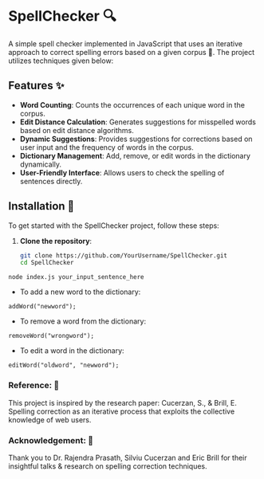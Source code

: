 # SpellChecker 🔍

A simple spell checker implemented in JavaScript that uses an iterative approach to correct spelling errors based on a given corpus 📑. The project utilizes techniques given below:

## Features ✨

- **Word Counting**: Counts the occurrences of each unique word in the corpus.
- **Edit Distance Calculation**: Generates suggestions for misspelled words based on edit distance algorithms.
- **Dynamic Suggestions**: Provides suggestions for corrections based on user input and the frequency of words in the corpus.
- **Dictionary Management**: Add, remove, or edit words in the dictionary dynamically.
- **User-Friendly Interface**: Allows users to check the spelling of sentences directly.

## Installation 📲

To get started with the SpellChecker project, follow these steps:

1. **Clone the repository**:
   ```bash
   git clone https://github.com/YourUsername/SpellChecker.git
   cd SpellChecker
    ```
```
node index.js your_input_sentence_here
```
- To add a new word to the dictionary: 
```
addWord("newword");
```
- To remove a word from the dictionary:
```
removeWord("wrongword");
```
- To edit a word in the dictionary:
```
editWord("oldword", "newword");
```

### Reference: 📄
This project is inspired by the research paper:
Cucerzan, S., & Brill, E. Spelling correction as an iterative process that exploits the collective knowledge of web users.

### Acknowledgement: 🎄
Thank you to Dr. Rajendra Prasath, Silviu Cucerzan and Eric Brill for their insightful talks & research on spelling correction techniques.
